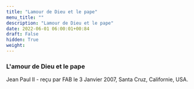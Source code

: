 ```yaml
---
title: "Lamour de Dieu et le pape"
menu_title: ""
description: "Lamour de Dieu et le pape"
date: 2022-06-01 06:00:01+00:84
draft: False
hidden: True
weight:
---
```

### L'amour de Dieu et le pape

Jean Paul II - reçu par FAB le 3 Janvier 2007, Santa Cruz, Californie, USA.



